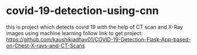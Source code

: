 # covid-19-detection-using-cnn
this is project which detects covid 19 with the help of CT scan and X-Ray images using machine learning
follow link to get project:
https://github.com/kaushikjadhav01/COVID-19-Detection-Flask-App-based-on-Chest-X-rays-and-CT-Scans
